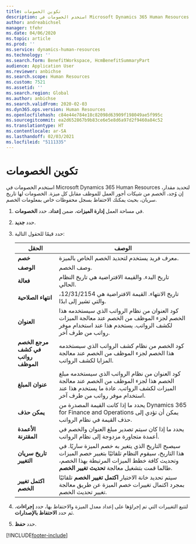 ```yaml
---
title: تكوين الخصومات
description: استخدم الخصومات في Microsoft Dynamics 365 Human Resources لتحديد مقدار، إن وُجد، الخصم من شيكات أجور العمل للموظف مقابل كل ميزة.
author: andreabichsel
manager: tfehr
ms.date: 04/06/2020
ms.topic: article
ms.prod: ''
ms.service: dynamics-human-resources
ms.technology: ''
ms.search.form: BenefitWorkspace, HcmBenefitSummaryPart
audience: Application User
ms.reviewer: anbichse
ms.search.scope: Human Resources
ms.custom: 7521
ms.assetid: ''
ms.search.region: Global
ms.author: anbichse
ms.search.validFrom: 2020-02-03
ms.dyn365.ops.version: Human Resources
ms.openlocfilehash: c84e44e784e18c82098d63909f198049ae5f995c
ms.sourcegitcommit: ea2d652867b9b83ce6e5e8d6a97d2f9460a84c52
ms.translationtype: HT
ms.contentlocale: ar-SA
ms.lasthandoff: 02/03/2021
ms.locfileid: "5111335"
---
```

# <a name="configure-deductions"></a>تكوين الخصومات

استخدم الخصومات في Microsoft Dynamics 365 Human Resources لتحديد مقدار، إن وُجد، الخصم من شيكات أجور العمل للموظف مقابل كل ميزة. الخصومات لها تاريخ سريان، بحيث يمكنك الاحتفاظ بسجل محفوظات خاص بمعلومات الخصم. 

1. في مساحة العمل **إدارة الميزات**، ضمن **إعداد**، حدد **الخصومات**.

2. حدد **جديد**.

3. حدد قيمًا للحقول التالية:

   | الحقل | ‏‏الوصف |
   | --- | --- |
   | **خصم** | معرف فريد يستخدم لتحديد الخصم الخاص بالميزة. |
   | **‏‏الوصف** | وصف الخصم. |
   | **فعالة** | تاريخ البدء. والقيمة الافتراضية هي تاريخ النظام الحالي. |
   | **انتهاء الصلاحية** | تاريخ الانتهاء. القيمة الافتراضية هي 12/31/2154، والتي تشير إلى ابدًا. |
   | **العنوان** | كود العنوان من نظام الرواتب الذي سيستخدمه هذا الخصم لجزء الموظف من الخصم عند معالجة الميزات لكشف الرواتب. يستخدم هذا عند استخدام موفر رواتب من طرف آخر. |
   | **مرجع الخصم في كشف رواتب الموظف** | كود الخصم من نظام كشف الرواتب الذي سيستخدمه هذا الخصم لجزء الموظف من الخصم عند معالجة المزايا لكشف الرواتب. |
   | **عنوان المبلغ** | كود العنوان من نظام الرواتب الذي سيستخدمه مبلغ الخصم هذا لجزء الموظف من الخصم عند معالجة الميزات لكشف الرواتب. عادة ما يستخدم هذا عند استخدام موفر رواتب من طرف آخر. |
   | **يمكن حذف** | يحدد ما إذا كانت القيمة المصدرة من Dynamics 365 for Finance and Operations يمكن أن تؤدي إلى حذف القيمة في نظام الرواتب. |
   | **الأعمدة المقترنة** | يحدد ما إذا كان سيتم تصدير مبلغ العنوان والخصم في أعمدة متجاورة مزدوجة إلى نظام الرواتب. |
   | **تاريخ سريان التغيير** | سيصبح التاريخ الذي يتغير به خصم الميزة ساريًا. في هذا التاريخ، سيقوم النظام تلقائيًا بتغيير خصم الميزات وتحديث كافة خطط الميزات المرتبطة بهذا الخصم، طالما قمت بتشغيل معالجة **تحديث تغيير الخصم**. |
   | **اكتمل تغيير الخصم** | سيتم تحديد خانة الاختيار **اكتمل تغيير الخصم‬** تلقائيًا بمجرد اكتمال تغييرات خصم الميزة عن طريق معالجة تغيير تحديث الخصم. |
   
4. لتتبع التغييرات التي تم إجراؤها على إعداد معدل الميزة والاحتفاظ بها، حدد **إجراءات**، ثم حدد **الاحتفاظ بالإصدارات**.

5. حدد **حفظ**. 


[!INCLUDE[footer-include](../includes/footer-banner.md)]